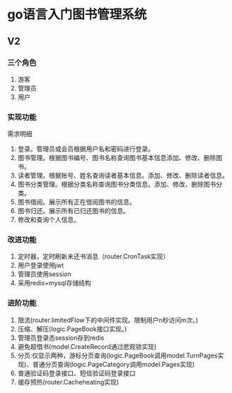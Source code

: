 # go语言入门图书管理系统
## V2
### 三个角色
1. 游客
2. 管理员
3. 用户
### 实现功能
需求明细
1. 登录。管理员或会员根据用户名和密码进行登录。
2. 图书管理。根据图书编号、图书名称查询图书基本信息添加、修改、删除图书。
3. 读者管理。根据账号、姓名查询读者基本信息。添加、修改、删除读者信息。
4. 图书分类管理。根据分类名称查询图书分类信息。添加、修改、删除图书分类。
5. 图书借阅。展示所有正在借阅图书的信息。
6. 图书归还。展示所有已归还图书的信息。
7. 修改和查询个人信息。
### 改进功能
1. 定时器，定时刷新未还书消息（router.CronTask实现）
2. 用户登录使用jwt
3. 管理员使用session
4. 采用redis+mysql存储结构
### 进阶功能
1. 限流(router.limitedFlow下的中间件实现。限制用户n秒访问m次。)
2. 压缩、解压(logic.PageBook接口实现。)
3. 管理员登录态session存到redis
4. 避免超借书(model.CreateRecord通过悲观锁实现)
5. 分页:仅显示两种，游标分页查询(logic.PageBook调用model.TurnPages实现)、普通分页查询(logic.PageCategory调用model.Pages实现)
6. 普通验证码登录接口、短信验证码登录接口
7. 缓存预热(router.Cacheheating实现)
